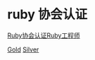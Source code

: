 # ruby 协会认证

[Ruby协会认证Ruby工程师](https://www.ruby.or.jp/cn/certification/examination/)

[Gold](https://gist.github.com/sean2121/0969a089fc5cdf02dfba7b14ba331c64)
[Silver](https://gist.github.com/sean2121/4a345e1941c5b3fc3f90694b8aa9857e)
